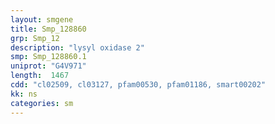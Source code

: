 ```yaml
---
layout: smgene
title: Smp_128860
grp: Smp_12
description: "lysyl oxidase 2"
smp: Smp_128860.1
uniprot: "G4V971"
length:  1467
cdd: "cl02509, cl03127, pfam00530, pfam01186, smart00202"
kk: ns
categories: sm
---
```

